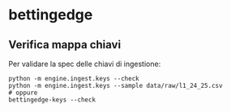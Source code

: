 # bettingedge

## Verifica mappa chiavi

Per validare la spec delle chiavi di ingestione:

```
python -m engine.ingest.keys --check
python -m engine.ingest.keys --sample data/raw/l1_24_25.csv
# oppure
bettingedge-keys --check
```
